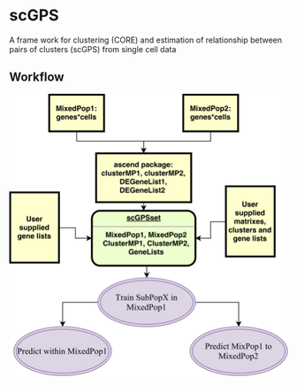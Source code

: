 # scGPS
A frame work for clustering (CORE) and estimation of relationship between pairs of clusters (scGPS) from single cell data 

## Workflow
![Alt text](./packagePlan.png?raw=true "scGPS")


